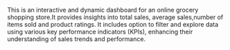 This is an interactive and dynamic dashboard for an online grocery shopping store.It provides insights into total sales, average sales,number of items
											 sold and product ratings. It includes option to filter and explore data using various key performance indicators (KPIs), 
											 enhancing their understanding of sales trends and performance.
